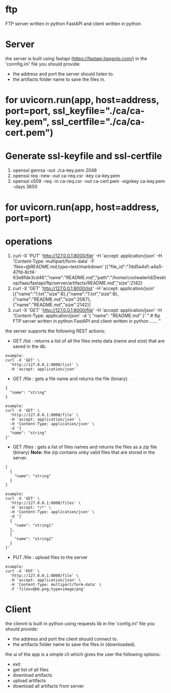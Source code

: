# ftp
FTP server written in python FastAPI and client written in python 

# Server
the server is built using fastapi (https://fastapi.tiangolo.com/)
in the 'connfig.ini' file you should provide:
* the address and port the server should listen to. 
* the artifacts folder name to save the files in.

# for uvicorn.run(app, host=address, port=port, ssl_keyfile="./ca/ca-key.pem", ssl_certfile="./ca/ca-cert.pem")
# Generate ssl-keyfile and ssl-certfile
1. openssl genrsa -out ./ca-key.pem 2048
2. openssl req -new -out ca-req.csr -key ca-key.pem
3. openssl x509 -req -in ca-req.csr -out ca-cert.pem -signkey ca-key.pem -days 3650

# for uvicorn.run(app, host=address, port=port)
# operations
1. curl -X 'PUT'   'http://127.0.0.1:8000/file'   -H 'accept: application/json'   -H 'Content-Type: multipart/form-data'  -F 'files=@README.md;type=text/markdown'
[{"file_id":"7dd5a4d1-a4a5-47fd-8cf4-63e8fde3cd46","name":"README.md","path":"/home/coolwaterld/Desktop/faas/fastapi/ftp/server/artifacts/README.md","size":2142}
2. curl -X 'GET' 'http://127.0.0.1:8000/list'   -H 'accept: application/json'
[{"name":"1.txt","size":8},{"name":"1.txt","size":8},{"name":"README.md","size":2067},{"name":"README.md","size":2142}]
3. curl -X 'GET'   'http://127.0.0.1:8000/file'   -H 'accept: application/json'   -H 'Content-Type: application/json'   -d '{ "name": "README.md" }'
" # ftp
  FTP server written in python FastAPI and client written in python 
  ......
"



the server supports the following REST actions: 
* GET /list : returns a list of all the files meta data (name and size) that are saved in the db.
```
example:
curl -X 'GET' \
  'http://127.0.0.1:8000/list' \
  -H 'accept: application/json'
```
* GET /file : gets a file name and returns the file (binary).
```
{
  "name": "string"
}

example:
curl -X 'GET' \
  'http://127.0.0.1:8000/file' \
  -H 'accept: application/json' \
  -H 'Content-Type: application/json' \
  -d '{
  "name": "string"
}'
```
* GET /files : gets a list of files names and returns the files as a zip file (binary)
**Note:** the zip contains onky valid files that are stored in the server.
```
[
  {
    "name": "string"
  }
]

example:
curl -X 'GET' \
  'http://127.0.0.1:8000/files' \
  -H 'accept: */*' \
  -H 'Content-Type: application/json' \
  -d '[
  {
    "name": "string1"
  },
  {
    "name": "string2"
  }
]'
```
* PUT /file : upload files to the server 
```
ecample:
curl -X 'PUT' \
  'http://127.0.0.1:8000/file' \
  -H 'accept: application/json' \
  -H 'Content-Type: multipart/form-data' \
  -F 'files=@bb.png;type=image/png'
```

# Client
the cliennt is built in python using requests lib
in the 'config.ini' file you should provide:
* the address and port the client should connect to. 
* the artifacts folder name to save the files in (downloaded).

the ui of the app is a simple cli which gives the user the following options:
* exit
* get list of all files       
* download artifacts               
* upload artifacts 
* download all artifacts from server

